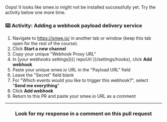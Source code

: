 Oops! It looks like smee.io might not be installed successfully yet. Try the activity below one more time.

### :keyboard: Activity: Adding a webhook payload delivery service

1. Navigate to https://smee.io/ in another tab or window (keep this tab open for the rest of the course).
1. Click **Start a new channel**
1. Copy your unique "Webhook Proxy URL"
1. In [your webhooks settings]({{ repoUrl }}/settings/hooks), click **Add webhook**
1. Paste your unique smee.io URL in the "Payload URL" field
1. Leave the "Secret" field blank
1. For "Which events would you like to trigger this webhook?", select "**Send me everything**"
1. Click **Add webhook**
1. Return to this PR and paste your smee.io URL as a comment

<hr>
<h3 align="center">Look for my response in a comment on this pull request</h3>
